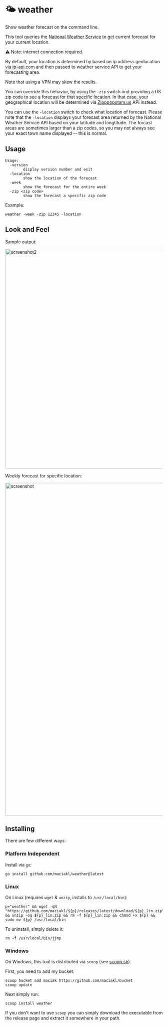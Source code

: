# 🌤 weather

Show weather forecast on the command line.

This tool queries the [National Weather Service](https://weather-gov.github.io/api/general-faqs) to get current forecast for your current location.

⚠ Note: internet connection required.

By default, your location is determined by based on ip address geolocation via [ip-api.com](https://ip-api.com/) and then passed to weather service API to get your forecasting area.

Note that using a VPN may skew the results.

You can override this behavior, by using the `-zip` switch and providing a US zip code to see a forecast for that specific location. In that case, your geographical location will be determined via [Zipppopotam.us](https://api.zippopotam.us/) API instead.

You can use the `-location` switch to check what location of forecast. Please note that the `-location` displays your forecast area returned by the National Weather Service API based on your latitude and longtitude. The forcast areas are sometimes larger than a zip codes, so you may not always see your exact town name displayed -- this is normal.

## Usage

    Usage:
      -version
            display version number and exit
      -location
            show the location of the forecast
      -week
            show the forecast for the entire week
      -zip <zip code>
            show the forecast a specific zip code

Example:

    weather -week -zip 12345 -location

## Look and Feel

Sample output:

<img width="702" alt="screenshot2" src="https://github.com/user-attachments/assets/fa272d27-055c-45f5-b2c4-35a878eca05a">

Weekly forecast for specific location:

<img width="1062" alt="screenshot" src="https://github.com/user-attachments/assets/765bc482-c8ce-4e28-8272-21fb7d670d12">


## Installing

There are few different ways:

### Platform Independent

 Install via `go`:
 
    go install github.com/maciakl/weather@latest

### Linux

On Linux (requires `wget` & `unzip`, installs to `/usr/local/bin`):

    p="weather" && wget -qN "https://github.com/maciakl/${p}/releases/latest/download/${p}_lin.zip" && unzip -oq ${p}_lin.zip && rm -f ${p}_lin.zip && chmod +x ${p} && sudo mv ${p} /usr/local/bin

To uninstall, simply delete it:

    rm -f /usr/local/bin/jjmp

### Windows

On Windows, this tool is distributed via `scoop` (see [scoop.sh](https://scoop.sh)).

 First, you need to add my bucket:

    scoop bucket add maciak https://github.com/maciakl/bucket
    scoop update

 Next simply run:
 
    scoop install weather

If you don't want to use `scoop` you can simply download the executable from the release page and extract it somewhere in your path.
